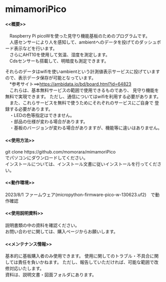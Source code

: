 # mimamoriPico

<h4><<概要>></h4>
　Raspberry Pi picoWを使った見守り機能基板のためのプログラムです。<br>
　人感センサーにより人を感知して、ambientへのデータを投げてのダッシュボード表示などを行います。<br>
　さらにAHT10を使用して気温、湿度を測定します。<br>
　Cdsセンサーも搭載して、明暗度も測定できます。<br>

  それらのデータはwifiを使いambientという計測値表示サービスに投げていますので、表示データ保存が可能となっています。<br>
　*参考サイト==>https://ambidata.io/bd/board.html?id=64823 <br>
　これらは、基本無料サービスの範囲で使用できるものであり、 見守り機能を無料で実現できます。 ただし、通信についてはwifiを利用する必要があります。<br>
　また、これらサービスを無料で使うためにそれぞれのサービスにご自身で 登録する必要があります。<br>
　・LEDの色等指定はできません。<br>
　・部品の仕様が変わる場合があります。 <br>
　・基板のバージョンが変わる場合がありますが、機能等に違いはありません。<br>

<h4><<使用方法>></h4>
git clone https://github.com/momorara/mimamoriPico<br>
でパソコンにダウンロードしてください。<br>
インストールについては、インストール文書に従いインストールを行ってください。<br>

<h4><<動作環境>></h4>
2023/8/1 ファームウェア(micropython-firmware-pico-w-130623.uf2)　で動作確認<br>

<h4><<使用説明資料>></h4>
説明書類の中の資料を確認ください。<br>
お問い合わせに関しては、購入ページからお願いします。　<br>

<h4><<メンテナンス情報>></h4> 
基本的に基板購入者のみ使用できます。 使用に関してのトラブル・不具合に関しては責任を負いかねます。 ただし、報告していただければ、可能な範囲で改修対応いたします。<br>
資料は、説明文書・図面フォルダにあります。<br>
